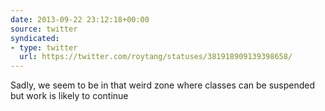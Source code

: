 ```yaml
---
date: 2013-09-22 23:12:18+00:00
source: twitter
syndicated:
- type: twitter
  url: https://twitter.com/roytang/statuses/381918909139398658/
---
```


Sadly, we seem to be in that weird zone where classes can be suspended but work is likely to continue